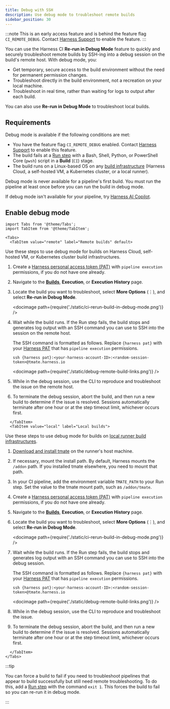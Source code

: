 ```yaml
---
title: Debug with SSH
description: Use debug mode to troubleshoot remote builds
sidebar_position: 30
---
```


:::note
This is an early access feature and is behind the feature flag `CI_REMOTE_DEBUG`. Contact [Harness Support](mailto:support@harness.io) to enable the feature.
:::

You can use the Harness CI **Re-run in Debug Mode** feature to quickly and securely troubleshoot remote builds by SSH-ing into a debug session on the build's remote host. With debug mode, you:

* Get temporary, secure access to the build environment without the need for permanent permission changes.
* Troubleshoot directly in the build environment, not a recreation on your local machine.
* Troubleshoot in real time, rather than waiting for logs to output after each build.

You can also use **Re-run in Debug Mode** to troubleshoot local builds.

## Requirements

Debug mode is available if the following conditions are met:

* You have the feature flag `CI_REMOTE_DEBUG` enabled. Contact [Harness Support](mailto:support@harness.io) to enable this feature.
* The build fails at a [Run step](../use-ci/run-ci-scripts/run-step-settings.md) with a Bash, Shell, Python, or PowerShell Core (`pwsh`) script in a **Build** (`CI`) stage.
* The build runs on a Linux-based OS on any [build infrastructure](../use-ci/set-up-build-infrastructure/which-build-infrastructure-is-right-for-me.md) (Harness Cloud, a self-hosted VM, a Kubernetes cluster, or a local runner).

Debug mode is never available for a pipeline's first build. You must run the pipeline at least once before you can run the build in debug mode.

If debug mode isn't available for your pipeline, try [Harness AI Copilot](./copilot.md).

## Enable debug mode

```mdx-code-block
import Tabs from '@theme/Tabs';
import TabItem from '@theme/TabItem';
```

```mdx-code-block
<Tabs>
  <TabItem value="remote" label="Remote builds" default>
```

Use these steps to use debug mode for builds on Harness Cloud, self-hosted VM, or Kubernetes cluster build infrastructures.

1. Create a [Harness personal access token (PAT)](/docs/platform/user-management/add-and-manage-api-keys/#create-personal-access-token) with `pipeline execution` permissions, if you do not have one already.
2. Navigate to the [**Builds**](/docs/continuous-integration/use-ci/viewing-builds.md), **Execution**, or **Execution History** page.
3. Locate the build you want to troubleshoot, select **More Options** (&vellip;), and select **Re-run in Debug Mode**.

   <!-- ![Using the build's More Options menu to trigger debug mode.](./static/ci-rerun-build-in-debug-mode.png) -->

   <docimage path={require('./static/ci-rerun-build-in-debug-mode.png')} />

4. Wait while the build runs. If the Run step fails, the build stops and generates log output with an SSH command you can use to SSH into the session on the remote host.

   The SSH command is formatted as follows. Replace `{harness pat}` with your [Harness PAT](/docs/platform/user-management/add-and-manage-api-keys/#create-personal-access-token) that has `pipeline execution` permissions.

   ```
   ssh {harness pat}:<your-harness-account-ID>:<random-session-token>@tmate.harness.io
   ```

   <!-- ![](./static/debug-remote-build-links.png) -->

   <docimage path={require('./static/debug-remote-build-links.png')} />

5. While in the debug session, use the CLI to reproduce and troubleshoot the issue on the remote host.
6. To terminate the debug session, abort the build, and then run a new build to determine if the issue is resolved. Sessions automatically terminate after one hour or at the step timeout limit, whichever occurs first.

```mdx-code-block
  </TabItem>
  <TabItem value="local" label="Local builds">
```

Use these steps to use debug mode for builds on [local runner build infrastructures](/docs/continuous-integration/use-ci/set-up-build-infrastructure/define-a-docker-build-infrastructure).

1. [Download and install tmate](https://github.com/harness/tmate/releases/download/1.0/tmate-1.0-static-linux-amd64.tar.xz) on the runner's host machine.
2. If necessary, mount the install path. By default, Harness mounts the `/addon` path. If you installed tmate elsewhere, you need to mount that path.
3. In your CI pipeline, add the environment variable `TMATE_PATH` to your Run step. Set the value to the tmate mount path, such as `/addon/tmate`.
4. Create a [Harness personal access token (PAT)](/docs/platform/user-management/add-and-manage-api-keys/#create-personal-access-token) with `pipeline execution` permissions, if you do not have one already.
5. Navigate to the [**Builds**](./viewing-builds.md), **Execution**, or **Execution History** page.
6. Locate the build you want to troubleshoot, select **More Options** (&vellip;), and select **Re-run in Debug Mode**.

   <!-- ![Using the build's More Options menu to trigger debug mode.](./static/ci-rerun-build-in-debug-mode.png) -->

   <docimage path={require('./static/ci-rerun-build-in-debug-mode.png')} />

7. Wait while the build runs. If the Run step fails, the build stops and generates log output with an SSH command you can use to SSH into the debug session.

   The SSH command is formatted as follows. Replace `{harness pat}` with your [Harness PAT](/docs/platform/user-management/add-and-manage-api-keys/#create-personal-access-token) that has `pipeline execution` permissions.

   ```
   ssh {harness pat}:<your-harness-account-ID>:<random-session-token>@tmate.harness.io
   ```

   <!-- ![](./static/debug-remote-build-links.png) -->

   <docimage path={require('./static/debug-remote-build-links.png')} />

8. While in the debug session, use the CLI to reproduce and troubleshoot the issue.
9. To terminate the debug session, abort the build, and then run a new build to determine if the issue is resolved. Sessions automatically terminate after one hour or at the step timeout limit, whichever occurs first.

```mdx-code-block
  </TabItem>
</Tabs>
```

:::tip

You can force a build to fail if you need to troubleshoot pipelines that appear to build successfully but still need remote troubleshooting. To do this, add a [Run step](/docs/continuous-integration/use-ci/run-ci-scripts/run-step-settings.md) with the command `exit 1`. This forces the build to fail so you can re-run it in debug mode.

:::
